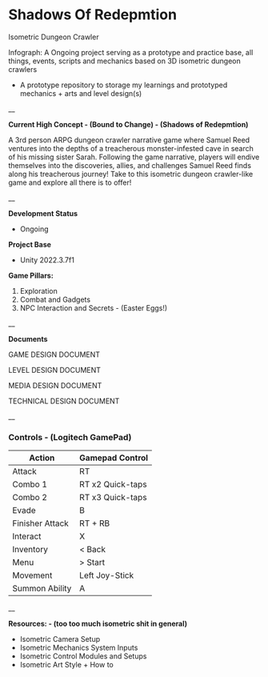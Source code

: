 # Shadows Of Redepmtion 
Isometric Dungeon Crawler

Infograph:
A Ongoing project serving as a prototype and practice base, all things, events, scripts and mechanics based on 3D isometric dungeon crawlers
- A prototype repository to storage my learnings and prototyped mechanics + arts and level design(s)
  
__

**Current High Concept - (Bound to Change) - (Shadows of Redepmtion)**

A 3rd person ARPG dungeon crawler narrative game where Samuel Reed ventures into the depths of a treacherous monster-infested cave in search of his missing sister Sarah.
Following the game narrative, players will endive themselves into the discoveries, allies, and challenges Samuel Reed finds along his treacherous journey!
Take to this isometric dungeon crawler-like game and explore all there is to offer!

__

**Development Status**
- Ongoing

**Project Base**
- Unity 2022.3.7f1

**Game Pillars:**
1. Exploration
2. Combat and Gadgets
3. NPC Interaction and Secrets - (Easter Eggs!)
   
__

**Documents**

GAME DESIGN DOCUMENT

LEVEL DESIGN DOCUMENT

MEDIA DESIGN DOCUMENT

TECHNICAL DESIGN DOCUMENT

__

### Controls - (Logitech GamePad)

Action                | Gamepad Control
---                   |---
Attack                | RT
Combo 1               | RT x2 Quick-taps
Combo 2               | RT x3 Quick-taps
Evade                 | B
Finisher Attack       | RT + RB
Interact              | X
Inventory             | < Back
Menu                  | > Start
Movement              | Left Joy-Stick
Summon Ability        | A

__

**Resources: - (too too much isometric shit in general)**
- Isometric Camera Setup
- Isometric Mechanics System Inputs
- Isometric Control Modules and Setups
- Isometric Art Style + How to
